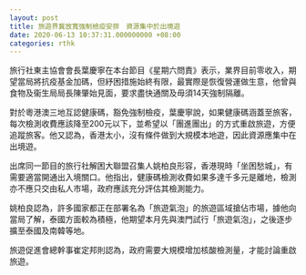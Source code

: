 ```yaml
---
layout: post
title: 旅遊界冀放寬強制檢疫安排　資源集中於出境遊
date: 2020-06-13 10:37:31.000000000 +08:00
categories: rthk
---
```


旅行社東主協會會長葉慶寧在本台節目《星期六問責》表示，業界目前零收入，期望當局將抗疫基金加碼，但紓困措施始終有限，最實際是恢復營運做生意，他曾與食物及衞生局局長陳肇始見面，要求盡快通關及毋須14天強制隔離。

對於粵港澳三地互認健康碼，豁免強制檢疫，葉慶寧說，如果健康碼涵蓋至旅客，每次檢測收費應該降至200元以下，並希望以「團進團出」的方式重啟旅遊，方便追蹤旅客。他又認為，香港太小，沒有條件做到大規模本地遊，因此資源應集中在出境遊。

出席同一節目的旅行社解困大聯盟召集人姚柏良形容，香港現時「坐困愁城」，有需要適當開通出入境關口。他指出，健康碼檢測收費如果多達千多元是離地，檢測亦不應只交由私人市場，政府應該充分評估其檢測能力。

姚柏良認為，許多國家都正在部署名為「旅遊氣泡」的旅遊區域搶佔市場，據他向當局了解，泰國方面較為積極，他期望本月先與澳門試行「旅遊氣泡」，之後逐步擴至泰國及南韓等地。

旅遊促進會總幹事崔定邦則認為，政府需要大規模增加核酸檢測量，才能討論重啟旅遊。
